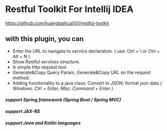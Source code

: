 <!-- Plugin description -->

# Restful Toolkit For Intellij IDEA 

https://github.com/huangbaihua001/restful-toolkit

## with this plugin, you can
  
- Enter the URL to navigate to service declaration. ( use: Ctrl + \ or Ctrl + Alt + N ) </li>
- Show Restful services structure.</li>
- A simple http request tool.</li>
- Generate&amp;Copy Query Param, Generate&amp;Copy URL on the request method. </li>
- Adding functionality to a java class: Convert to JSON; format json data <em>( Windows: Ctrl + Enter; Mac: Command + Enter ) .</li>

#### support Spring framework (Spring Boot / Spring MVC)
#### support JAX-RS
#### support Java and Kotlin languages

<!-- Plugin description end -->
